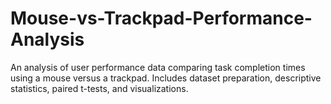 # Mouse-vs-Trackpad-Performance-Analysis
An analysis of user performance data comparing task completion times using a mouse versus a trackpad. Includes dataset preparation, descriptive statistics, paired t-tests, and visualizations.
